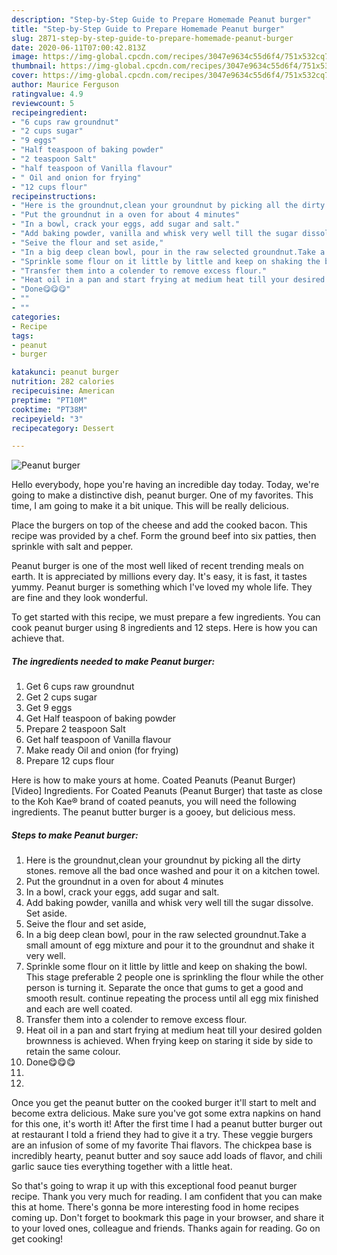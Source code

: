 ```yaml
---
description: "Step-by-Step Guide to Prepare Homemade Peanut burger"
title: "Step-by-Step Guide to Prepare Homemade Peanut burger"
slug: 2871-step-by-step-guide-to-prepare-homemade-peanut-burger
date: 2020-06-11T07:00:42.813Z
image: https://img-global.cpcdn.com/recipes/3047e9634c55d6f4/751x532cq70/peanut-burger-recipe-main-photo.jpg
thumbnail: https://img-global.cpcdn.com/recipes/3047e9634c55d6f4/751x532cq70/peanut-burger-recipe-main-photo.jpg
cover: https://img-global.cpcdn.com/recipes/3047e9634c55d6f4/751x532cq70/peanut-burger-recipe-main-photo.jpg
author: Maurice Ferguson
ratingvalue: 4.9
reviewcount: 5
recipeingredient:
- "6 cups raw groundnut"
- "2 cups sugar"
- "9 eggs"
- "Half teaspoon of baking powder"
- "2 teaspoon Salt"
- "half teaspoon of Vanilla flavour"
- " Oil and onion for frying"
- "12 cups flour"
recipeinstructions:
- "Here is the groundnut,clean your groundnut by picking all the dirty stones. remove all the bad once washed and pour it on a kitchen towel."
- "Put the groundnut in a oven for about 4 minutes"
- "In a bowl, crack your eggs, add sugar and salt."
- "Add baking powder, vanilla and whisk very well till the sugar dissolve. Set aside."
- "Seive the flour and set aside,"
- "In a big deep clean bowl, pour in the raw selected groundnut.Take a small amount of egg mixture and pour it to the groundnut and shake it very well."
- "Sprinkle some flour on it little by little and keep on shaking the bowl. This stage preferable 2 people one is sprinkling the flour while the other person is turning it. Separate the once that gums to get a good and smooth result. continue repeating the process until all egg mix finished and each are well coated."
- "Transfer them into a colender to remove excess flour."
- "Heat oil in a pan and start frying at medium heat till your desired golden brownness is achieved. When frying keep on staring it side by side to retain the same colour."
- "Done😋😋😋"
- ""
- ""
categories:
- Recipe
tags:
- peanut
- burger

katakunci: peanut burger 
nutrition: 282 calories
recipecuisine: American
preptime: "PT10M"
cooktime: "PT38M"
recipeyield: "3"
recipecategory: Dessert

---
```



![Peanut burger](https://img-global.cpcdn.com/recipes/3047e9634c55d6f4/751x532cq70/peanut-burger-recipe-main-photo.jpg)

Hello everybody, hope you're having an incredible day today. Today, we're going to make a distinctive dish, peanut burger. One of my favorites. This time, I am going to make it a bit unique. This will be really delicious.

Place the burgers on top of the cheese and add the cooked bacon. This recipe was provided by a chef. Form the ground beef into six patties, then sprinkle with salt and pepper.

Peanut burger is one of the most well liked of recent trending meals on earth. It is appreciated by millions every day. It's easy, it is fast, it tastes yummy. Peanut burger is something which I've loved my whole life. They are fine and they look wonderful.


To get started with this recipe, we must prepare a few ingredients. You can cook peanut burger using 8 ingredients and 12 steps. Here is how you can achieve that.

<!--inarticleads1-->

##### The ingredients needed to make Peanut burger:

1. Get 6 cups raw groundnut
1. Get 2 cups sugar
1. Get 9 eggs
1. Get Half teaspoon of baking powder
1. Prepare 2 teaspoon Salt
1. Get half teaspoon of Vanilla flavour
1. Make ready  Oil and onion (for frying)
1. Prepare 12 cups flour


Here is how to make yours at home. Coated Peanuts (Peanut Burger) [Video] Ingredients. For Coated Peanuts (Peanut Burger) that taste as close to the Koh Kae® brand of coated peanuts, you will need the following ingredients. The peanut butter burger is a gooey, but delicious mess. 

<!--inarticleads2-->

##### Steps to make Peanut burger:

1. Here is the groundnut,clean your groundnut by picking all the dirty stones. remove all the bad once washed and pour it on a kitchen towel.
1. Put the groundnut in a oven for about 4 minutes
1. In a bowl, crack your eggs, add sugar and salt.
1. Add baking powder, vanilla and whisk very well till the sugar dissolve. Set aside.
1. Seive the flour and set aside,
1. In a big deep clean bowl, pour in the raw selected groundnut.Take a small amount of egg mixture and pour it to the groundnut and shake it very well.
1. Sprinkle some flour on it little by little and keep on shaking the bowl. This stage preferable 2 people one is sprinkling the flour while the other person is turning it. Separate the once that gums to get a good and smooth result. continue repeating the process until all egg mix finished and each are well coated.
1. Transfer them into a colender to remove excess flour.
1. Heat oil in a pan and start frying at medium heat till your desired golden brownness is achieved. When frying keep on staring it side by side to retain the same colour.
1. Done😋😋😋
1. 
1. 


Once you get the peanut butter on the cooked burger it&#39;ll start to melt and become extra delicious. Make sure you&#39;ve got some extra napkins on hand for this one, it&#39;s worth it! After the first time I had a peanut butter burger out at restaurant I told a friend they had to give it a try. These veggie burgers are an infusion of some of my favorite Thai flavors. The chickpea base is incredibly hearty, peanut butter and soy sauce add loads of flavor, and chili garlic sauce ties everything together with a little heat. 

So that's going to wrap it up with this exceptional food peanut burger recipe. Thank you very much for reading. I am confident that you can make this at home. There's gonna be more interesting food in home recipes coming up. Don't forget to bookmark this page in your browser, and share it to your loved ones, colleague and friends. Thanks again for reading. Go on get cooking!
